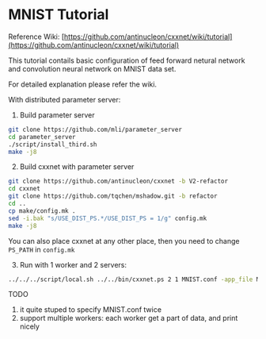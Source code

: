 MNIST Tutorial
=====

Reference Wiki: [https://github.com/antinucleon/cxxnet/wiki/tutorial](https://github.com/antinucleon/cxxnet/wiki/tutorial)


This tutorial contails basic configuration of feed forward netural network and convolution neural network on MNIST data set.

For detailed explanation please refer the wiki.

With distributed parameter server:


1. Build parameter server
```bash
git clone https://github.com/mli/parameter_server
cd parameter_server
./script/install_third.sh
make -j8
```

2. Build cxxnet with parameter server
```bash
git clone https://github.com/antinucleon/cxxnet -b V2-refactor
cd cxxnet
git clone https://github.com/tqchen/mshadow.git -b refactor
cd ..
cp make/config.mk .
sed -i.bak "s/USE_DIST_PS.*/USE_DIST_PS = 1/g" config.mk
make -j8
```

You can also place cxxnet at any other place, then you need to change `PS_PATH`
in `config.mk`

3. Run with 1 worker and 2 servers:

```bash
../../../script/local.sh ../../bin/cxxnet.ps 2 1 MNIST.conf -app_file MNIST.conf
```

TODO
1. it quite stuped to specify MNIST.conf twice
2. support multiple workers: each worker get a part of data, and print nicely

